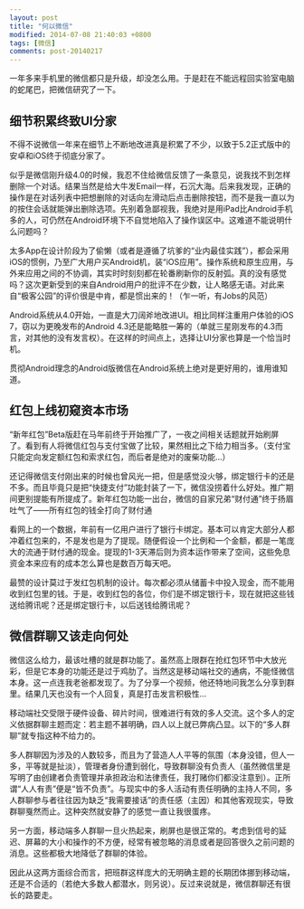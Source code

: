 ```yaml
---
layout: post
title: "何以微信"
modified: 2014-07-08 21:40:03 +0800
tags: [微信]
comments: post-20140217
---
```


一年多来手机里的微信都只是升级，却没怎么用。于是赶在不能远程回实验室电脑的蛇尾巴，把微信研究了一下。

## 细节积累终致UI分家

不得不说微信一年来在细节上不断地改进真是积累了不少，以致于5.2正式版中的安卓和iOS终于彻底分家了。

似乎是微信刚升级4.0的时候，我忍不住给微信反馈了一条意见，说我找不到怎样删除一个对话。结果当然是给大牛发Email一样，石沉大海。后来我发现，正确的操作是在对话列表中把想删除的对话向左滑动后点击删除按钮，而不是我一直以为的按住会话就能弹出删除选项。先别着急鄙视我，我绝对是用iPad比Android手机多的人，可仍然在Android环境下不自觉地陷入了操作误区中。这难道不能说明什么问题吗？

太多App在设计阶段为了偷懒（或者是遵循了坑爹的“业内最佳实践”），都会采用iOS的惯例，乃至广大用户买Android机，装“iOS应用”。操作系统和原生应用，与外来应用之间的不协调，其实时时刻刻都在轮番刷新你的反射弧。真的没有感觉吗？这次更新受到的来自Android用户的批评不在少数，让人略感无语。对此来自“极客公园”的评价很是中肯，都是惯出来的！（乍一听，有Jobs的风范）

Android系统从4.0开始，一直是大刀阔斧地改进UI。相比同样注重用户体验的iOS 7，窃以为更晚发布的Android 4.3还是能略胜一筹的（单就三星刚发布的4.3而言，对其他的没有发言权）。在这样的时间点上，选择让UI分家也算是一个恰当时机。

贯彻Android理念的Android版微信在Android系统上绝对是更好用的，谁用谁知道。

## 红包上线初窥资本市场

“新年红包”Beta版赶在马年前终于开始推广了，一夜之间相关话题就开始刷屏了。看到有人将微信红包与支付宝做了比较，果然相比之下给力相当多。（支付宝只能定向发定额红包和索求红包，而后者是绝对的废柴功能…）

还记得微信支付刚出来的时候也曾风光一把，但是感觉没火够，绑定银行卡的还是不多。而且毕竟只是把“快捷支付”功能封装了一下，微信没捞着什么好处。推广期间更别提能有所提成了。新年红包功能一出台，微信的自家兄弟“财付通”终于扬眉吐气了——所有红包的钱全打向了财付通

看网上的一个数据，年前有一亿用户进行了银行卡绑定。基本可以肯定大部分人都冲着红包来的，不是发也是为了提现。随便假设一个比例和一个金额，都是一笔庞大的流通于财付通的现金。提现的1-3天滞后则为资本运作带来了空间，这些免息资金本来应有的成本怎么算也是数百万每天吧。

最赞的设计莫过于发红包机制的设计。每次都必须从储蓄卡中投入现金，而不能用收到红包里的钱。于是，收到红包的各位，你们是不绑定银行卡，现在就把这些钱送给腾讯呢？还是绑定银行卡，以后送钱给腾讯呢？

## 微信群聊又该走向何处

微信这么给力，最该吐槽的就是群功能了。虽然高上限群在抢红包环节中大放光彩，但是它本身的功能还是过于鸡肋了。当然这是移动端社交的通病，不能怪微信本身。这一点连我老爸都发现了。为了分享一个视频，他还特地问我怎么分享到群里。结果几天也没有一个人回复，真是打击发言积极性…

移动端社交受限于硬件设备、碎片时间，很难进行有效的多人交流。这个多人的定义依据群聊主题而定：若主题不甚明确，四人以上就已弊病凸显。以下的“多人群聊”就专指这种不给力的。

多人群聊因为涉及的人数较多，而且为了营造人人平等的氛围（本身没错，但人一多，平等就是扯淡），管理者身份遭到弱化，导致群聊没有负责人（虽然微信里是写明了由创建者负责管理并承担政治和法律责任，我打赌你们都没注意到）。正所谓“人人有责”便是“皆不负责”。与现实中的多人活动有责任明确的主持人不同，多人群聊参与者往往因为缺乏“我需要接话”的责任感（主因）和其他客观现实，导致群聊戛然而止。这种突然就安静了的感觉一直让我很蛋疼。

另一方面，移动端多人群聊一旦火热起来，刷屏也是很正常的。考虑到信号的延迟、屏幕的大小和操作的不方便，经常有被忽略的消息或者是回答很久之前问题的消息。这些都极大地降低了群聊的体验。

因此从这两方面综合而言，把班群这样庞大的无明确主题的长期团体挪到移动端，还是不合适的（若绝大多数人都潜水，则另说）。反过来说就是，微信群聊还有很长的路要走。
